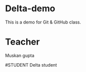 # Delta-demo
This is a demo for Git &amp; GitHub class.

# Teacher
Muskan gupta

#STUDENT
Delta student
